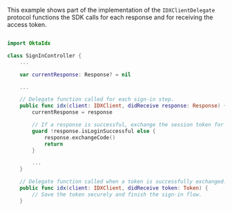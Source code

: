 This example shows part of the implementation of the `IDXClientDelegate` protocol functions the SDK calls for each response and for receiving the access token.

```swift

import OktaIdx

class SignInController {
    ...

    var currentResponse: Response? = nil

    ...

    // Delegate function called for each sign-in step.
    public func idx(client: IDXClient, didReceive response: Response) {
        currentResponse = response

        // If a response is successful, exchange the session token for an access token.
        guard !response.isLoginSuccessful else {
            response.exchangeCode()
            return
        }

        ...
    }

    // Delegate function called when a token is successfully exchanged.
    public func idx(client: IDXClient, didReceive token: Token) {
        // Save the token securely and finish the sign-in flow.
    }

```
